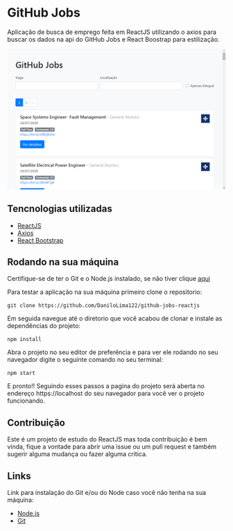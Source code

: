 # GitHub Jobs

Aplicação de busca de emprego feita em ReactJS utilizando o axios para buscar os dados na api do GitHub Jobs e React Boostrap para estilização.

![](print.png)


## Tencnologias utilizadas

- [ReactJS](https://pt-br.reactjs.org/)
- [Axios](https://www.npmjs.com/package/axios)
- [React Bootstrap](https://react-bootstrap.github.io/)


## Rodando na sua máquina

Certifique-se de ter o Git e o Node.js instalado, se não tiver clique [aqui](#links)

Para testar a aplicação na sua máquina primeiro clone o repositorio:

~~~shell
git clone https://github.com/DaniloLima122/github-jobs-reactjs
~~~

Em seguida navegue até o diretorio que você acabou de clonar e instale as dependências do projeto:

~~~shell
npm install
~~~

Abra o projeto no seu editor de preferência e para ver ele rodando no seu navegador digite o seguinte comando no seu terminal:

~~~shell
npm start
~~~

E pronto!! Seguindo esses passos a pagina do projeto será aberta no endereço https://localhost do seu navegador para você ver o projeto funcionando.

## Contribuição

Este é um projeto de estudo do ReactJS mas toda contribuição é bem vinda, fique a vontade para abrir uma issue ou um pull request e também sugerir alguma mudança ou fazer alguma crítica.

## Links

Link para instalação do Git e/ou do Node caso você não tenha na sua máquina:

- [Node.js](https://nodejs.org/en/download/)
- [Git](https://git-scm.com/downloads)
